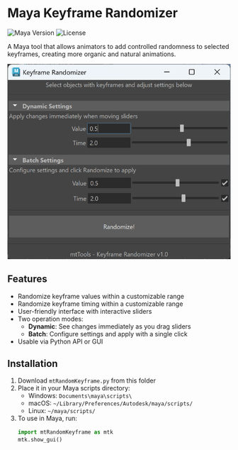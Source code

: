 # Maya Keyframe Randomizer
![Maya Version](https://img.shields.io/badge/Maya-2020%2B-informational)
![License](https://img.shields.io/badge/License-MIT-green)

A Maya tool that allows animators to add controlled randomness to selected keyframes, creating more organic and natural animations.

![Maya Keyframe Randomizer](screenshots/gui_example.png)

## Features

- Randomize keyframe values within a customizable range
- Randomize keyframe timing within a customizable range
- User-friendly interface with interactive sliders
- Two operation modes:
  - **Dynamic**: See changes immediately as you drag sliders
  - **Batch**: Configure settings and apply with a single click
- Usable via Python API or GUI

## Installation

1. Download `mtRandomKeyframe.py` from this folder
2. Place it in your Maya scripts directory:
   - Windows: `Documents\maya\scripts\`
   - macOS: `~/Library/Preferences/Autodesk/maya/scripts/`
   - Linux: `~/maya/scripts/`
3. To use in Maya, run:
   ```python
   import mtRandomKeyframe as mtk
   mtk.show_gui()